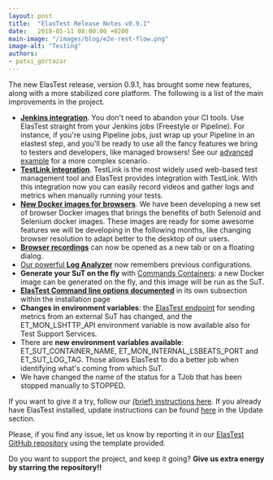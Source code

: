 ```yaml
---
layout: post
title:  "ElasTest Release Notes v0.9.1"
date:   2018-05-11 08:00:00 +0200
main-image: "/images/blog/e2e-rest-flow.png"
image-alt: "Testing"
authors:
- patxi_gortazar
---
```


The new ElasTest release, version 0.9.1, has brought some new features, along with a more stabilized core platform. The following is a list of the main improvements in the project.

* [**Jenkins integration**](/docs/jenkins/). You don't need to abandon your CI tools. Use ElasTest straight from your Jenkins jobs (Freestyle or Pipeline). For instance, if you're using Pipeline jobs, just wrap up your Pipeline in an elastest step, and you'll be ready to use all the fancy features we bring to testers and developers, like managed browsers! See our [advanced example](/docs/jenkins/advanced-example/) for a more complex scenario.
* [**TestLink integration**](https://elastest.io/docs/testlink/). TestLink is the most widely used web-based test management tool and ElasTest provides integration with TestLink. With this integration now you can easily record videos and gather logs and metrics when manually running your tests.
* [**New Docker images for browsers**](https://hub.docker.com/u/elastestbrowsers/). We have been developing a new set of browser Docker images that brings the benefits of both Selenoid and Selenium docker images. These images are ready for some awesome features we will be developing in the following months, like changing browser resolution to adapt better to the desktop of our users.
* [**Browser recordings**](https://elastest.io/docs/web-browsers/manual-browsers/) can now be opened as a new tab or on a floating dialog.
* [Our powerful **Log Analyzer**](https://elastest.io/docs/log-analyzer/) now remembers previous configurations.
* **Generate your SuT on the fly** with [Commands Containers](https://elastest.io/docs/testing/sut/): a new Docker image can be generated on the fly, and this image will be run as the SuT.
* [**ElasTest Command line options documented**](https://elastest.io/docs/try-elastest/) in its own subsection within the installation page
* **Changes in environment variables**: the [ElasTest endpoint](https://elastest.io/docs/testing/environment-variables/) for sending metrics from an external SuT has changed, and the ET_MON_LSHTTP_API environment variable is now available also for Test Support Services.
* There are **new environment variables available**: ET_SUT_CONTAINER_NAME, ET_MON_INTERNAL_LSBEATS_PORT and ET_SUT_LOG_TAG. Those allows ElasTest to do a better job when identifying what's coming from which SuT.
* We have changed the name of the status for a TJob that has been stopped manually to STOPPED.

If you want to give it a try, follow our [(brief) instructions here](https://elastest.io/docs/try-elastest/). If you already have ElasTest installed, update instructions can be found [here](https://elastest.io/docs/try-elastest/) in the Update section.

Please, if you find any issue, let us know by reporting it in our [ElasTest GitHub repository](https://github.com/elastest/elastest) using the template provided.

Do you want to support the project, and keep it going? **Give us extra energy by starring the repository!!**